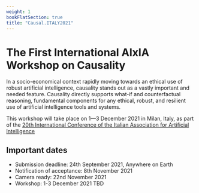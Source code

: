```yaml
---
weight: 1
bookFlatSection: true
title: "Causal.ITALY2021"
---
```


# The First International AIxIA Workshop on Causality

In a socio-economical context rapidly moving towards an ethical use of robust artificial intelligence, causality stands out as a vastly important and needed feature. Causality directly supports what-if and counterfactual reasoning, fundamental components for any ethical, robust, and resilient use of artificial intelligence tools and systems.


This workshop will take place on 1—3 December 2021 in Milan, Italy, as part of the [20th International Conference of the Italian Association for Artificial Intelligence](https://aixia2021.disco.unimib.it/)


## Important dates
* Submission deadline: 24th September 2021, Anywhere on Earth
* Notification of acceptance: 8th November 2021
* Camera ready: 22nd November 2021
* Workshop: 1-3 December 2021 TBD